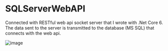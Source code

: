 # SQLServerWebAPI
 
Connected with RESTful web api socket server that I wrote with .Net Core 6. The data sent to the server is transmitted to the database (MS SQL) that connects with the web api.

![image](https://user-images.githubusercontent.com/87603992/197161788-4c28d645-4e72-406c-ae9c-831c18aa4668.png)
